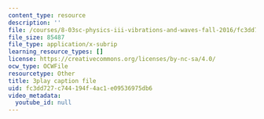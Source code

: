 ```yaml
---
content_type: resource
description: ''
file: /courses/8-03sc-physics-iii-vibrations-and-waves-fall-2016/fc3dd727c744194f4ac1e09536975db6_VGAlyJ7e0IQ.srt
file_size: 85487
file_type: application/x-subrip
learning_resource_types: []
license: https://creativecommons.org/licenses/by-nc-sa/4.0/
ocw_type: OCWFile
resourcetype: Other
title: 3play caption file
uid: fc3dd727-c744-194f-4ac1-e09536975db6
video_metadata:
  youtube_id: null
---
```

